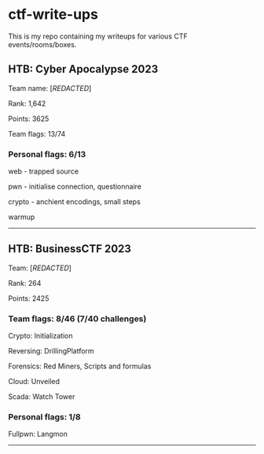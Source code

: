 # ctf-write-ups
This is my repo containing my writeups for various CTF events/rooms/boxes.

## HTB: Cyber Apocalypse 2023
Team name: [*REDACTED*]

Rank: 1,642

Points: 3625

Team flags: 13/74

### Personal flags: 6/13


web - trapped source

pwn - initialise connection, questionnaire

crypto - anchient encodings, small steps

warmup

---

## HTB: BusinessCTF 2023
Team: [*REDACTED*]

Rank: 264

Points: 2425

### Team flags: 8/46 (7/40 challenges)

Crypto: Initialization

Reversing: DrillingPlatform

Forensics: Red Miners, Scripts and formulas

Cloud: Unveiled

Scada: Watch Tower


### Personal flags: 1/8

Fullpwn: Langmon

---

